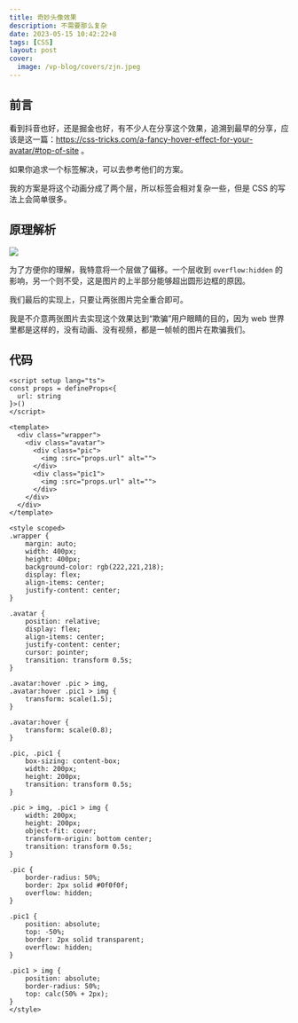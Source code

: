 ```yaml
---
title: 奇妙头像效果
description: 不需要那么复杂
date: 2023-05-15 10:42:22+8
tags: [CSS]
layout: post
cover:
  image: /vp-blog/covers/zjn.jpeg
---
```


## 前言

看到抖音也好，还是掘金也好，有不少人在分享这个效果，追溯到最早的分享，应该是这一篇：https://css-tricks.com/a-fancy-hover-effect-for-your-avatar/#top-of-site 。

如果你追求一个标签解决，可以去参考他们的方案。

我的方案是将这个动画分成了两个层，所以标签会相对复杂一些，但是 CSS 的写法上会简单很多。

<script setup>
import MagicAvatar from '@/components/InDoc/MagicAvatar.vue'
</script>

<MagicAvatar url="/resources/2023-05/11.png" />


## 原理解析

![](/resources/2023-05/12.gif)

为了方便你的理解，我特意将一个层做了偏移。一个层收到 `overflow:hidden` 的影响，另一个则不受，这是图片的上半部分能够超出圆形边框的原因。

我们最后的实现上，只要让两张图片完全重合即可。

我是不介意两张图片去实现这个效果达到“欺骗”用户眼睛的目的，因为 web 世界里都是这样的，没有动画、没有视频，都是一帧帧的图片在欺骗我们。


## 代码

```vue
<script setup lang="ts">
const props = defineProps<{
  url: string
}>()
</script>

<template>
  <div class="wrapper">
    <div class="avatar">
      <div class="pic">
        <img :src="props.url" alt="">
      </div>
      <div class="pic1">
        <img :src="props.url" alt="">
      </div>
    </div>
  </div>
</template>

<style scoped>
.wrapper {
    margin: auto;
    width: 400px;
    height: 400px;
    background-color: rgb(222,221,218);
    display: flex;
    align-items: center;
    justify-content: center;
}

.avatar {
    position: relative;
    display: flex;
    align-items: center;
    justify-content: center;
    cursor: pointer;
    transition: transform 0.5s;
}

.avatar:hover .pic > img,
.avatar:hover .pic1 > img {
    transform: scale(1.5);
}

.avatar:hover {
    transform: scale(0.8);
}

.pic, .pic1 {
    box-sizing: content-box;
    width: 200px;
    height: 200px;
    transition: transform 0.5s;
}

.pic > img, .pic1 > img {
    width: 200px;
    height: 200px;
    object-fit: cover;
    transform-origin: bottom center;
    transition: transform 0.5s;
}

.pic {
    border-radius: 50%;
    border: 2px solid #0f0f0f;
    overflow: hidden;
}

.pic1 {
    position: absolute;
    top: -50%;
    border: 2px solid transparent;
    overflow: hidden;
}

.pic1 > img {
    position: absolute;
    border-radius: 50%;
    top: calc(50% + 2px);
}
</style>
```
